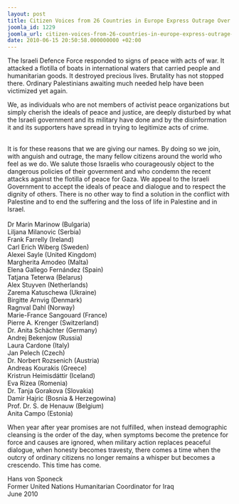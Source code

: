 ```yaml
---
layout: post
title: Citizen Voices from 26 Countries in Europe Express Outrage Over Israel's Actions
joomla_id: 1229
joomla_url: citizen-voices-from-26-countries-in-europe-express-outrage-over-israels-actions
date: 2010-06-15 20:50:58.000000000 +02:00
---
```

<p>The Israeli  Defence Force responded to signs of peace with acts of war. It attacked a  flotilla of boats in international waters that carried people and humanitarian  goods. It destroyed precious lives. Brutality has not stopped there. Ordinary  Palestinians awaiting much needed help have been victimized yet again.</p>
<p>We, as  individuals who are not members of activist peace organizations but simply  cherish the ideals of peace and justice, are deeply disturbed by what the  Israeli government and its military have done and by the disinformation it and  its supporters have spread in trying to legitimize acts of crime.</p>
<p><br />It is for  these reasons that we are giving our names. By doing so we join, with anguish  and outrage, the many fellow citizens around the world who feel as we do. We  salute those Israelis who courageously object to the dangerous policies of their  government and who condemn the recent attacks against the flotilla of peace for  Gaza. We appeal to the Israeli Government to accept the ideals of peace and  dialogue and to respect the dignity of others. There is no other way to find a  solution in the conflict with Palestine and to end the suffering and the loss of  life in Palestine and in Israel.<br /><br />Dr Marin Marinow (Bulgaria)<br />Liljana  Milanovic (Serbia)<br />Frank Farrelly (Ireland)<br />Carl Erich Wiberg  (Sweden)<br />Alexei Sayle (United Kingdom)<br />Margherita Amodeo (Malta)<br />Elena  Gallego Fernández (Spain)<br />Tatjana Teterwa (Belarus)<br />Alex Stuyven  (Netherlands)<br />Zarema Katuschewa (Ukraine)<br />Birgitte Arnvig  (Denmark)<br />Ragnval Dahl (Norway)<br />Marie-France Sangouard (France)<br />Pierre  A. Krenger (Switzerland)<br />Dr. Anita Schächter (Germany)<br />Andrej Bekenjow  (Russia)<br />Laura Cardone (Italy)<br />Jan Pelech (Czech)<br />Dr. Norbert Rozsenich  (Austria)<br />Andreas Kourakis (Greece)<br />Kristrun Heimisdáttir (Iceland)<br />Eva  Rizea (Romenia)<br />Dr. Tanja Gorakova (Slovakia)<br />Damir Hajric (Bosnia &  Herzegowina)<br />Prof. Dr. S. de Henauw (Belgium)<br />Anita Campo  (Estonia)</p>
<p>When year after year promises are not fulfilled, when instead  demographic cleansing is the order of the day, when symptoms become the pretence  for force and causes are ignored, when military action replaces peaceful  dialogue, when honesty becomes travesty, there comes a time when the outcry of  ordinary citizens no longer remains a whisper but becomes a crescendo. This time  has come.</p>
<p>Hans von Sponeck<br />Former United Nations Humanitarian Coordinator  for Iraq<br />June 2010</p>
